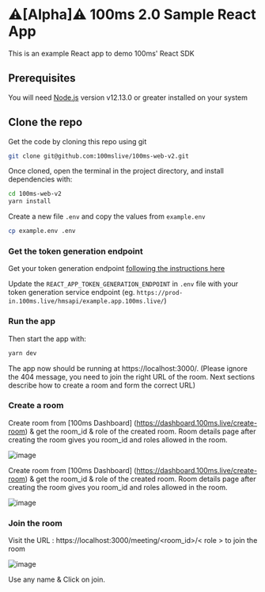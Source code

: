 # ⚠️[Alpha]⚠️ 100ms 2.0 Sample React App

This is an example React app to demo 100ms' React SDK

## Prerequisites

You will need [Node.js](https://nodejs.org) version v12.13.0 or greater installed on your system

## Clone the repo

Get the code by cloning this repo using git

```bash
git clone git@github.com:100mslive/100ms-web-v2.git
```

Once cloned, open the terminal in the project directory, and install dependencies with:

```bash
cd 100ms-web-v2
yarn install
```

Create a new file `.env` and copy the values from `example.env`

```bash
cp example.env .env
```

### Get the token generation endpoint

Get your token generation endpoint [following the instructions here](https://docs.100ms.live/v2/server-side/100ms-quickstart-app-server)

Update the `REACT_APP_TOKEN_GENERATION_ENDPOINT` in `.env` file with your token generation service endpoint (eg. `https://prod-in.100ms.live/hmsapi/example.app.100ms.live/`)

### Run the app

Then start the app with:

```bash
yarn dev
```

The app now should be running at https://localhost:3000/. (Please ignore the 404 message, you need to join the right URL of the room. Next sections describe how to create a room and form the correct URL)

### Create a room

Create room from [100ms Dashboard] (https://dashboard.100ms.live/create-room) & get the room_id & role of the created room. Room details page after creating the room gives you room_id and roles allowed in the room.

![image](https://prod-apps-public.s3.ap-south-1.amazonaws.com/Screenshot+2021-06-26+at+5.52.50+PM.png)

Create room from [100ms Dashboard] (https://dashboard.100ms.live/create-room) & get the room_id & role of the created room. Room details page after creating the room gives you room_id and roles allowed in the room.

![image](https://prod-apps-public.s3.ap-south-1.amazonaws.com/Screenshot+2021-06-26+at+5.52.50+PM.png)

### Join the room

Visit the URL : https://localhost:3000/meeting/<room_id>/< role > to join the room

![image](https://user-images.githubusercontent.com/5078656/119534649-c60da000-bda4-11eb-9847-f283e2daa06f.png)

Use any name & Click on join.

